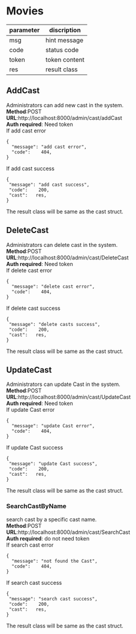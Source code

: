 # Movies

parameter  | discription
 ---- | ----- 
 msg  | hint message 
 code  | status code 
 token | token content
 res | result class
 
## AddCast
Administrators can add new cast in the system.  
**Method**:POST  
**URL**:http://localhost:8000/admin/cast/addCast  
**Auth required**: Need token  
If add cast error   
```
{
  "message": "add cast error",
  "code":    404,
}
```  
If add cast success
```
{
 "message": "add cast success",
 "code":    200,
 "cast":   res,
}
```    
The result class will be same as the cast struct.

## DeleteCast
Administrators can delete cast in the system.  
**Method**:POST  
**URL**:http://localhost:8000/admin/cast/DeleteCast  
**Auth required**: Need token  
If delete cast error   
```
{
  "message": "delete cast error",
  "code":    404,
}
```  
If delete cast success
```
{
 "message": "delete casts success",
 "code":    200,
 "cast":   res,
}
```   
The result class will be same as the cast struct.

## UpdateCast
Administrators can update Cast in the system.  
**Method**:POST   
**URL**:http://localhost:8000/admin/cast/UpdateCast  
**Auth required**: Need token   
If update Cast error   
```
{
  "message": "update Cast error",
  "code":    404,
}
```  
If update Cast success
```
{
 "message": "update Cast success",
 "code":    200,
 "cast":   res,
}
```   
The result class will be same as the cast struct.

### SearchCastByName
search cast by a specific cast name.  
**Method**:POST   
**URL**:http://localhost:8000/admin/cast/SearchCast  
**Auth required**: do not need token   
If search cast error   
```
{
  "message": "not found the Cast",
  "code":    404,
}
```  
If search cast success
```
{
 "message": "search cast success",
 "code":    200,
 "cast":   res,
}
``` 
The result class will be same as the cast struct.
